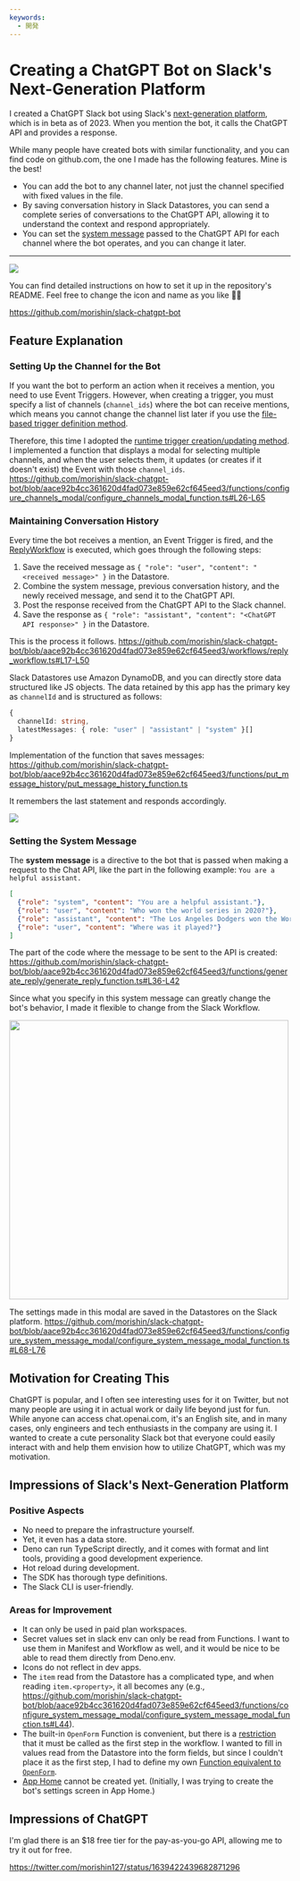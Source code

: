 ```yaml
---
keywords:
  - 開発
---
```


# Creating a ChatGPT Bot on Slack's Next-Generation Platform

I created a ChatGPT Slack bot using Slack's [next-generation platform](https://api.slack.com/future/intro), which is in beta as of 2023. When you mention the bot, it calls the ChatGPT API and provides a response.

While many people have created bots with similar functionality, and you can find code on github.com, the one I made has the following features. Mine is the best!

- You can add the bot to any channel later, not just the channel specified with fixed values in the file.
- By saving conversation history in Slack Datastores, you can send a complete series of conversations to the ChatGPT API, allowing it to understand the context and respond appropriately.
- You can set the [system message](https://platform.openai.com/docs/guides/chat/introduction) passed to the ChatGPT API for each channel where the bot operates, and you can change it later.

---

<img src="https://i.gyazo.com/5278aaa899f345794c24363b056b69be.png"/>

You can find detailed instructions on how to set it up in the repository's README. Feel free to change the icon and name as you like 💁‍♀️

https://github.com/morishin/slack-chatgpt-bot

## Feature Explanation

### Setting Up the Channel for the Bot

If you want the bot to perform an action when it receives a mention, you need to use Event Triggers. However, when creating a trigger, you must specify a list of channels (`channel_ids`) where the bot can receive mentions, which means you cannot change the channel list later if you use the [file-based trigger definition method](https://api.slack.com/future/triggers/event#create-trigger-file).

Therefore, this time I adopted the [runtime trigger creation/updating method](https://api.slack.com/future/triggers/event#create-runtime). I implemented a function that displays a modal for selecting multiple channels, and when the user selects them, it updates (or creates if it doesn't exist) the Event with those `channel_ids`.
https://github.com/morishin/slack-chatgpt-bot/blob/aace92b4cc361620d4fad073e859e62cf645eed3/functions/configure_channels_modal/configure_channels_modal_function.ts#L26-L65

### Maintaining Conversation History

Every time the bot receives a mention, an Event Trigger is fired, and the [ReplyWorkflow](https://github.com/morishin/slack-chatgpt-bot/blob/aace92b4cc361620d4fad073e859e62cf645eed3/workflows/reply_workflow.ts) is executed, which goes through the following steps:

1. Save the received message as `{ "role": "user", "content": "<received message>" }` in the Datastore.
2. Combine the system message, previous conversation history, and the newly received message, and send it to the ChatGPT API.
3. Post the response received from the ChatGPT API to the Slack channel.
4. Save the response as `{ "role": "assistant", "content": "<ChatGPT API response>" }` in the Datastore.

This is the process it follows.
https://github.com/morishin/slack-chatgpt-bot/blob/aace92b4cc361620d4fad073e859e62cf645eed3/workflows/reply_workflow.ts#L17-L50

Slack Datastores use Amazon DynamoDB, and you can directly store data structured like JS objects. The data retained by this app has the primary key as `channelId` and is structured as follows:

```typescript
{
  channelId: string,
  latestMessages: { role: "user" | "assistant" | "system" }[]
}
```

Implementation of the function that saves messages: https://github.com/morishin/slack-chatgpt-bot/blob/aace92b4cc361620d4fad073e859e62cf645eed3/functions/put_message_history/put_message_history_function.ts

It remembers the last statement and responds accordingly.

<img src="https://user-images.githubusercontent.com/1413408/227261586-f7ff30e0-cfb9-4a27-a277-3f5dd0e72d80.png"/>

### Setting the System Message

The **system message** is a directive to the bot that is passed when making a request to the Chat API, like the part in the following example: `You are a helpful assistant.`

```json
[
  {"role": "system", "content": "You are a helpful assistant."},
  {"role": "user", "content": "Who won the world series in 2020?"},
  {"role": "assistant", "content": "The Los Angeles Dodgers won the World Series in 2020."},
  {"role": "user", "content": "Where was it played?"}
]
```

The part of the code where the message to be sent to the API is created: https://github.com/morishin/slack-chatgpt-bot/blob/aace92b4cc361620d4fad073e859e62cf645eed3/functions/generate_reply/generate_reply_function.ts#L36-L42

Since what you specify in this system message can greatly change the bot's behavior, I made it flexible to change from the Slack Workflow.

<img src="https://i.gyazo.com/b41950c3724965b2266fd2362dee1d74.png" width="500"/>

The settings made in this modal are saved in the Datastores on the Slack platform.
https://github.com/morishin/slack-chatgpt-bot/blob/aace92b4cc361620d4fad073e859e62cf645eed3/functions/configure_system_message_modal/configure_system_message_modal_function.ts#L68-L76


## Motivation for Creating This

ChatGPT is popular, and I often see interesting uses for it on Twitter, but not many people are using it in actual work or daily life beyond just for fun. While anyone can access chat.openai.com, it's an English site, and in many cases, only engineers and tech enthusiasts in the company are using it. I wanted to create a cute personality Slack bot that everyone could easily interact with and help them envision how to utilize ChatGPT, which was my motivation.

## Impressions of Slack's Next-Generation Platform

### Positive Aspects

- No need to prepare the infrastructure yourself.
- Yet, it even has a data store.
- Deno can run TypeScript directly, and it comes with format and lint tools, providing a good development experience.
- Hot reload during development.
- The SDK has thorough type definitions.
- The Slack CLI is user-friendly.

### Areas for Improvement

- It can only be used in paid plan workspaces.
- Secret values set in slack env can only be read from Functions. I want to use them in Manifest and Workflow as well, and it would be nice to be able to read them directly from Deno.env.
- Icons do not reflect in dev apps.
- The `item` read from the Datastore has a complicated type, and when reading `item.<property>`, it all becomes any (e.g., https://github.com/morishin/slack-chatgpt-bot/blob/aace92b4cc361620d4fad073e859e62cf645eed3/functions/configure_system_message_modal/configure_system_message_modal_function.ts#L44).
- The built-in `OpenForm` Function is convenient, but there is a [restriction](https://api.slack.com/future/functions#open-a-form:~:text=must%20be%20the-,first%20step,-in%20the%20workflow) that it must be called as the first step in the workflow. I wanted to fill in values read from the Datastore into the form fields, but since I couldn't place it as the first step, I had to define my own [Function equivalent to `OpenForm`](https://github.com/morishin/slack-chatgpt-bot/blob/aace92b4cc361620d4fad073e859e62cf645eed3/functions/configure_system_message_modal/configure_system_message_modal_function.ts#L46-L162).
- [App Home](https://api.slack.com/lang/ja-jp/app-home-with-modal) cannot be created yet. (Initially, I was trying to create the bot's settings screen in App Home.)

## Impressions of ChatGPT

I'm glad there is an $18 free tier for the pay-as-you-go API, allowing me to try it out for free.

https://twitter.com/morishin127/status/1639422439682871296